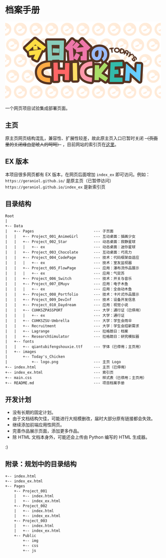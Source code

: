 # 档案手册

![Today's Chicken](./Data/images/Today's_Chicken/Community_bg.png)

一个网页项目试验集成部署页面。

## 主页

原主页网页结构混乱，兼容性、扩展性较差，故此原主页入口已暂时关闭 ~~（页面里的关闭缘由是唬人的呵呵）~~ ，目前网站的索引页在[这里](https://geraniol.github.io/index_ex)。

## EX 版本

本项目很多网页都有 EX 版本，在网页后面增加 `index_ex` 即可访问。例如：
<br>`https://geraniol.github.io/` 是原主页（已暂停访问）
<br>`https://geraniol.github.io/index_ex` 是新索引页

## 目录结构

```
Root
|
+-- Data
|   +-- Pages                           --- 子页面
|   |   +-- Project_001_AnimeGirl       --- 互动桌面：插画少女
|   |   +-- Project_002_Star            --- 动态桌面：寂静星球
|   |   |   +-- ex                      --- 动态桌面：迷你星球
|   |   +-- Project_003_Chocolate       --- 互动桌面：巧克力
|   |   +-- Project_004_CodePage        --- 技术：代码框架自适应
|   |   |   +-- ex                      --- 技术：室友监视器
|   |   +-- Project_005_FlowPage        --- 应用：瀑布流作品展示
|   |   |   +-- ex                      --- 应用：气突苏
|   |   +-- Project_006_Switch          --- 技术：开关与音乐
|   |   +-- Project_007_EMuyv           --- 应用：电子木鱼
|   |   |   +-- ex                      --- 应用：全自动木鱼
|   |   +-- Project_008_Portfolio       --- 技术：卡片式作品展示
|   |   +-- Project_009_DevInf          --- 技术：设备开发信息
|   |   +-- Project_010_Daydream        --- 应用：视觉小说
|   |   +-- CUHKSZPASSPORT              --- 大学：通行证（已停用）
|   |   |   +-- ex                      --- 大学：通行证
|   |   +-- CUHKSZSU-Umbrella           --- 大学：学生会雨伞
|   |   +-- Recruitment                 --- 大学：学生会招新需求
|   |   +-- Lagrange                    --- 拉格朗日：档案
|   |   +-- ResearchSimulator           --- 拉格朗日：研究模拟器
|   +-- fonts
|   |   +-- qiantubifengshouxie.ttf     --- 字体（已停用；主页用）
|   +-- images
|       +-- Today's_Chicken
|           +-- logo.png                --- 主页 Logo
+-- index.html                          --- 主页（已停用）
+-- index_ex.html                       --- 索引页
+-- main.css                            --- 样式表（已停用；主页用）
+-- README.md                           --- 项目档案手册
```

## 开发计划

- 没有长期的固定计划。
- 由于文档结构欠佳，可能进行大规模删改，届时大部分原有链接都会失效。
- 继续添加前端应用性网页。
- 完善作品展示页面，添加更多作品。
- 除 HTML 文档本身外，可能还会上传由 Python 编写的 HTML 生成器。

:)

## 附录：规划中的目录结构

```
+-- index.html
+-- index_ex.html
+-- Pages
    +-- Project_001
    |   +-- index.html
    |   +-- index_ex.html
    +-- Project_002
    |   +-- index.html
    |   +-- index_ex.html
    +-- Project_003
    |   +-- index.html
    |   +-- index_ex.html
    +-- Public
        +-- img
        +-- css
        +-- js
```
